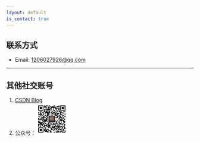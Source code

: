 ```yaml
---
layout: default
is_contact: true
---
```


## 联系方式

* Email: [1206027926@qq.com](mailto:[1206027926@qq.com)

---

## 其他社交账号



1. [CSDN Blog](https://blog.csdn.net/ice_night)
2. 公众号：<img class="img" src="./imgs/ewm.jpg" style="zoom: 33%;" >
